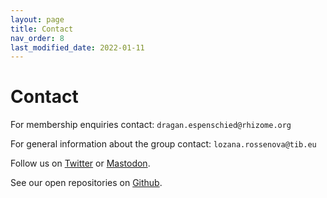 ```yaml
---
layout: page
title: Contact
nav_order: 8
last_modified_date: 2022-01-11
---
```


# Contact

<i class="fa-solid fa-star"></i> For membership enquiries contact: `dragan.espenschied@rhizome.org`

<i class="fa-solid fa-envelope"></i> For general information about the group contact: `lozana.rossenova@tib.eu`

<i class="fa-brands fa-twitter"></i> Follow us on [Twitter](https://twitter.com/wbstakeholders) or <i class="fa-brands fa-mastodon"></i> [Mastodon](https://mastodon.social/web/@wbstakeholders).

<i class="fa-brands fa-github"></i> See our open repositories on [Github](https://github.com/Wikibase-Stakeholder-Group). 
